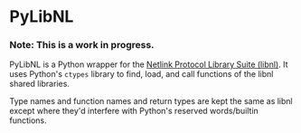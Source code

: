 # PyLibNL

### **Note: This is a work in progress.**


PyLibNL is a Python wrapper for the [Netlink Protocol Library Suite (libnl)](https://www.infradead.org/~tgr/libnl/). It uses Python's `ctypes` library to find, load, and call functions of the libnl shared libraries. 

Type names and function names and return types are kept the same as libnl except where they'd interfere with Python's reserved words/builtin functions. 

